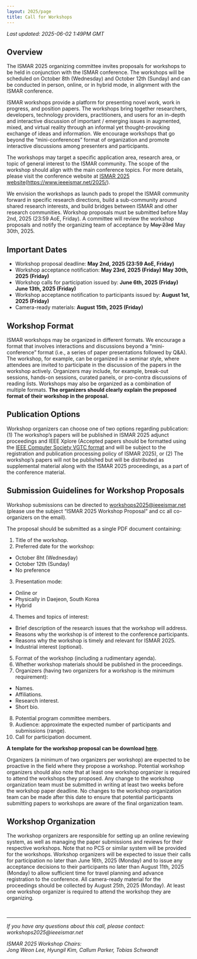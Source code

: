 ```yaml
---
layout: 2025/page
title: Call for Workshops
---
```


_Last updated: 2025-06-02 1:49PM GMT_

## Overview

The ISMAR 2025 organizing committee invites proposals for workshops to be held in conjunction with the ISMAR conference. The workshops will be scheduled on October 8th (Wednesday) and October 12th (Sunday) and can be conducted in person, online, or in hybrid mode, in alignment with the ISMAR conference.

ISMAR workshops provide a platform for presenting novel work, work in progress, and position papers. The workshops bring together researchers, developers, technology providers, practitioners, and users for an in-depth and interactive discussion of important / emerging issues in augmented, mixed, and virtual reality through an informal yet thought-provoking exchange of ideas and information. We encourage workshops that go beyond the “mini-conferences” format of organization and promote interactive discussions among presenters and participants.

The workshops may target a specific application area, research area, or topic of general interest to the ISMAR community. The scope of the workshop should align with the main conference topics. For more details, please visit the conference website at [ISMAR 2025 website](https://www.ieeeismar.net/2025/)(https://www.ieeeismar.net/2025/).

We envision the workshops as launch pads to propel the ISMAR community forward in specific research directions, build a sub-community around shared research interests, and build bridges between ISMAR and other research communities.
Workshop proposals must be submitted before May 2nd, 2025 (23:59 AoE, Friday). A committee will review the workshop proposals and notify the organizing team of acceptance by ~~May 23rd~~ May 30th, 2025.

## Important Dates

-   Workshop proposal deadline: **May 2nd, 2025 (23:59 AoE, Friday)**
-   Workshop acceptance notification: <strong class="passed-deadline">**May 23rd, 2025 (Friday)**</strong> **May 30th, 2025 (Friday)**
-   Workshop calls for participation issued by: <strong class="passed-deadline">**June 6th, 2025 (Friday)**</strong> **June 13th, 2025 (Friday)**
-   Workshop acceptance notification to participants issued by: **August 1st, 2025 (Friday)**
-   Camera-ready materials: **August 15th, 2025 (Friday)**

## Workshop Format

ISMAR workshops may be organized in different formats. We encourage a format that involves interactions and discussions beyond a “mini-conference” format (i.e., a series of paper presentations followed by Q&A). The workshop, for example, can be organized in a seminar style, where attendees are invited to participate in the discussion of the papers in the workshop actively. Organizers may include, for example, break-out sessions, hands-on sessions, curated panels, or pro-contra discussions of reading lists. Workshops may also be organized as a combination of multiple formats. **The organizers should clearly explain the proposed format of their workshop in the proposal.**

## Publication Options

Workshop organizers can choose one of two options regarding publication: (1) The workshop’s papers will be published in ISMAR 2025 adjunct proceedings and IEEE Xplore (Accepted papers should be formatted using the [IEEE Computer Society VGTC format](https://tc.computer.org/vgtc/publications/conference/) and will be subject to the registration and publication processing policy of ISMAR 2025), or (2) The workshop’s papers will not be published but will be distributed as supplemental material along with the ISMAR 2025 proceedings, as a part of the conference material.

## Submission Guidelines for Workshop Proposals

Workshop submissions can be directed to workshops2025@ieeeismar.net (please use the subject “ISMAR 2025 Workshop Proposal“ and cc all co-organizers on the email).

The proposal should be submitted as a single PDF document containing:

1. Title of the workshop.
2. Preferred date for the workshop:

-   October 8ht (Wednesday)
-   October 12th (Sunday)
-   No preference

3. Presentation mode:

-   Online or
-   Physically in Daejeon, South Korea
-   Hybrid

4. Themes and topics of interest:

-   Brief description of the research issues that the workshop will address.
-   Reasons why the workshop is of interest to the conference participants.
-   Reasons why the workshop is timely and relevant for ISMAR 2025.
-   Industrial interest (optional).

5. Format of the workshop (including a rudimentary agenda).
6. Whether workshop materials should be published in the proceedings.
7. Organizers (having two organizers for a workshop is the minimum requirement):

-   Names.
-   Affiliations.
-   Research interest.
-   Short bio.

8. Potential program committee members.
9. Audience: approximate the expected number of participants and submissions (range).
10. Call for participation document.

**A template for the workshop proposal can be download [here](/2025/files/ISMAR_2025_Workshop_Proposal.docx)**.

Organizers (a minimum of two organizers per workshop) are expected to be proactive in the field where they propose a workshop. Potential workshop organizers should also note that at least one workshop organizer is required to attend the workshops they proposed. Any change to the workshop organization team must be submitted in writing at least two weeks before the workshop paper deadline. No changes to the workshop organization team can be made after this date to ensure that potential participants submitting papers to workshops are aware of the final organization team.

## Workshop Organization

The workshop organizers are responsible for setting up an online reviewing system, as well as managing the paper submissions and reviews for their respective workshops. Note that no PCS or similar system will be provided for the workshops.
Workshop organizers will be expected to issue their calls for participation no later than June 16th, 2025 (Monday) and to issue any acceptance decisions to their participants no later than August 11th, 2025 (Monday) to allow sufficient time for travel planning and advance registration to the conference. All camera-ready material for the proceedings should be collected by August 25th, 2025 (Monday).
At least one workshop organizer is required to attend the workshop they are organizing.

<br>

---

_If you have any questions about this call, please contact: workshops2025@ieeeismar.net_

_ISMAR 2025 Workshop Chairs:<br>Jong Weon Lee, Hyungil Kim, Callum Parker, Tobias Schwandt_
